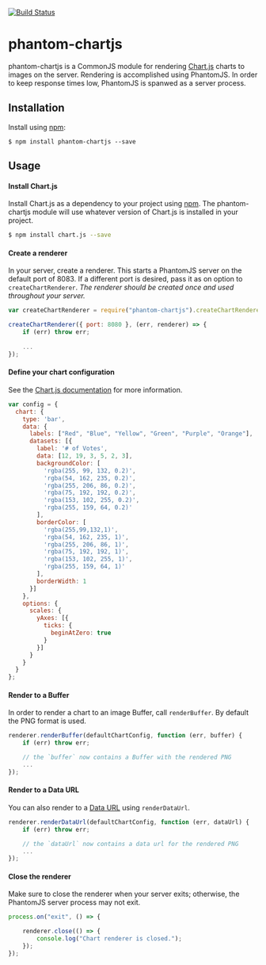 [![Build Status](https://travis-ci.org/artifacthealth/phantom-chartjs.svg?branch=master)](https://travis-ci.org/artifacthealth/phantom-chartjs)

# phantom-chartjs

phantom-chartjs is a CommonJS module for rendering [Chart.js](http://http://www.chartjs.org/) charts to images on the server. Rendering is accomplished using PhantomJS. In order 
to keep response times low, PhantomJS is spanwed as a server process.

## Installation

Install using [npm](https://www.npmjs.com/):

```
$ npm install phantom-chartjs --save
```


## Usage

#### Install Chart.js

Install Chart.js as a dependency to your project using [npm](https://www.npmjs.com/). The phantom-chartjs module will use whatever version of Chart.js is installed in your project.

```bash
$ npm install chart.js --save 
```

#### Create a renderer

In your server, create a renderer. This starts a PhantomJS server on the default port of 8083. If a different port is desired, pass it as on option to `createChartRenderer`.
*The renderer should be created once and used throughout your server.*

```javascript
var createChartRenderer = require("phantom-chartjs").createChartRenderer;

createChartRenderer({ port: 8080 }, (err, renderer) => {
    if (err) throw err;
    
    ...
});
```

#### Define your chart configuration

See the [Chart.js documentation](http://www.chartjs.org/docs/#chart-configuration) for more information.  

```javascript
var config = {
  chart: {
    type: 'bar',
    data: {
      labels: ["Red", "Blue", "Yellow", "Green", "Purple", "Orange"],
      datasets: [{
        label: '# of Votes',
        data: [12, 19, 3, 5, 2, 3],
        backgroundColor: [
          'rgba(255, 99, 132, 0.2)',
          'rgba(54, 162, 235, 0.2)',
          'rgba(255, 206, 86, 0.2)',
          'rgba(75, 192, 192, 0.2)',
          'rgba(153, 102, 255, 0.2)',
          'rgba(255, 159, 64, 0.2)'
        ],
        borderColor: [
          'rgba(255,99,132,1)',
          'rgba(54, 162, 235, 1)',
          'rgba(255, 206, 86, 1)',
          'rgba(75, 192, 192, 1)',
          'rgba(153, 102, 255, 1)',
          'rgba(255, 159, 64, 1)'
        ],
        borderWidth: 1
      }]
    },
    options: {
      scales: {
        yAxes: [{
          ticks: {
            beginAtZero: true
          }
        }]
      }
    }
  }
};
```

#### Render to a Buffer

In order to render a chart to an image Buffer, call `renderBuffer`. By default the PNG format is used.

```javascript
renderer.renderBuffer(defaultChartConfig, function (err, buffer) {
    if (err) throw err;

    // the `buffer` now contains a Buffer with the rendered PNG
    ...
});
```

#### Render to a Data URL

You can also render to a [Data URL](https://developer.mozilla.org/en-US/docs/Web/HTTP/Basics_of_HTTP/Data_URIs) using `renderDataUrl`.

```javascript
renderer.renderDataUrl(defaultChartConfig, function (err, dataUrl) {
    if (err) throw err;

    // the `dataUrl` now contains a data url for the rendered PNG
    ...
});
```

#### Close the renderer

Make sure to close the renderer when your server exits; otherwise, the PhantomJS server process may not exit.

```javascript
process.on("exit", () => {

    renderer.close(() => {
        console.log("Chart renderer is closed.");
    });
});
```